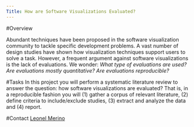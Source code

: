 ```yaml
---
Title: How are Software Visualizations Evaluated?
---
```


#Overview

Abundant techniques have been proposed in the software visualization community to tackle specific development problems. A vast number of design studies have shown how visualization techniques support users to solve a task. However, a frequent argument against software visualizations is the lack of evaluations. We wonder: *What type of evaluations are used?* *Are evaluations mostly quantitative?* *Are evaluations reproducible?*      

#Tasks
In this project you will perform a systematic literature review to answer the question: how software visualizations are evaluated? That is, in a reproducible fashion you will (1) gather a corpus of relevant literature, (2) define criteria to include/exclude studies, (3) extract and analyze the data and (4) report. 


#Contact
[Leonel Merino](%base_url%/staff/merino)
